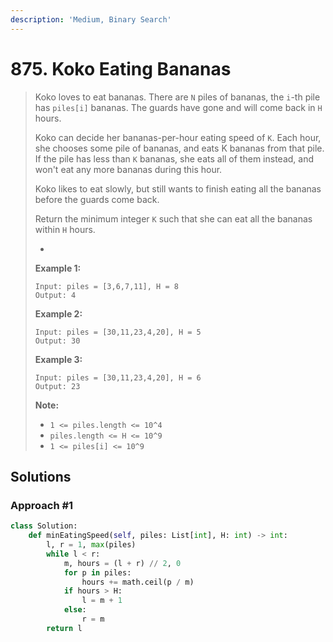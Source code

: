 ```yaml
---
description: 'Medium, Binary Search'
---
```


# 875. Koko Eating Bananas

> Koko loves to eat bananas.  There are `N` piles of bananas, the `i`-th pile has `piles[i]` bananas.  The guards have gone and will come back in `H` hours.
>
> Koko can decide her bananas-per-hour eating speed of `K`.  Each hour, she chooses some pile of bananas, and eats K bananas from that pile.  If the pile has less than `K` bananas, she eats all of them instead, and won't eat any more bananas during this hour.
>
> Koko likes to eat slowly, but still wants to finish eating all the bananas before the guards come back.
>
> Return the minimum integer `K` such that she can eat all the bananas within `H` hours.
>
> * 
> **Example 1:**
>
> ```text
> Input: piles = [3,6,7,11], H = 8
> Output: 4
> ```
>
> **Example 2:**
>
> ```text
> Input: piles = [30,11,23,4,20], H = 5
> Output: 30
> ```
>
> **Example 3:**
>
> ```text
> Input: piles = [30,11,23,4,20], H = 6
> Output: 23
> ```
>
> **Note:**
>
> * `1 <= piles.length <= 10^4`
> * `piles.length <= H <= 10^9`
> * `1 <= piles[i] <= 10^9`

## Solutions

### Approach \#1

```python
class Solution:
    def minEatingSpeed(self, piles: List[int], H: int) -> int:
        l, r = 1, max(piles)
        while l < r:
            m, hours = (l + r) // 2, 0
            for p in piles:
                hours += math.ceil(p / m)
            if hours > H:
                l = m + 1
            else:
                r = m
        return l
```

